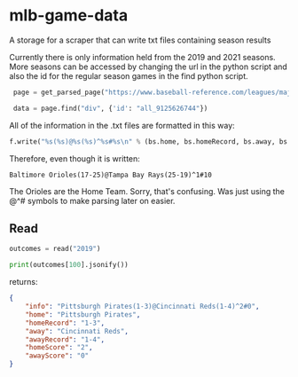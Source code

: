 # mlb-game-data
 A storage for a scraper that can write txt files containing season results

 Currently there is only information held from the 2019 and 2021 seasons. More seasons can be accessed by changing the url in the python script and also the id for the regular season games in the find python script. 

```python
 page = get_parsed_page("https://www.baseball-reference.com/leagues/majors/2019-schedule.shtml")

 data = page.find("div", {'id': "all_9125626744"})
```

All of the information in the .txt files are formatted in this way:

```python
f.write("%s(%s)@%s(%s)^%s#%s\n" % (bs.home, bs.homeRecord, bs.away, bs.awayRecord, bs.homeScore, bs.awayScore))
```

Therefore, even though it is written:

```
Baltimore Orioles(17-25)@Tampa Bay Rays(25-19)^1#10
```

The Orioles are the Home Team. Sorry, that's confusing. Was just using the @^# symbols to make parsing later on easier.

## Read

```python
outcomes = read("2019")

print(outcomes[100].jsonify())
```

returns:

```json
{
    "info": "Pittsburgh Pirates(1-3)@Cincinnati Reds(1-4)^2#0",
    "home": "Pittsburgh Pirates",
    "homeRecord": "1-3",
    "away": "Cincinnati Reds",
    "awayRecord": "1-4",
    "homeScore": "2",
    "awayScore": "0"
}
```